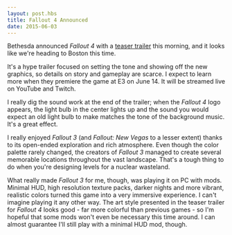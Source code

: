 ```yaml
---
layout: post.hbs
title: Fallout 4 Announced
date: 2015-06-03
---
```


Bethesda announced *Fallout 4* with a [teaser trailer](https://www.youtube.com/watch?v=GE2BkLqMef4) this morning, and it looks like we're heading to Boston this time.

It's a hype trailer focused on setting the tone and showing off the new graphics, so details on story and gameplay are scarce. I expect to learn more when they premiere the game at E3 on June 14. It will be streamed live on YouTube and Twitch.

I really dig the sound work at the end of the trailer; when the *Fallout 4* logo appears, the light bulb in the center lights up and the sound you would expect an old light bulb to make matches the tone of the background music. It's a great effect.

I really enjoyed *Fallout 3* (and *Fallout: New Vegas* to a lesser extent) thanks to its open-ended exploration and rich atmosphere. Even though the color palette rarely changed, the creators of *Fallout 3* managed to create several memorable locations throughout the vast landscape. That's a tough thing to do when you're designing levels for a nuclear wasteland.

What really made *Fallout 3* for me, though, was playing it on PC with mods. Minimal HUD, high resolution texture packs, darker nights and more vibrant, realistic colors turned this game into a very immersive experience. I can't imagine playing it any other way. The art style presented in the teaser trailer for *Fallout 4* looks good - far more colorful than previous games - so I'm hopeful that some mods won't even be necessary this time around. I can almost guarantee I'll still play with a minimal HUD mod, though.
